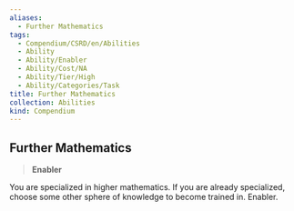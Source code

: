 ```yaml
---
aliases:
  - Further Mathematics
tags:
  - Compendium/CSRD/en/Abilities
  - Ability
  - Ability/Enabler
  - Ability/Cost/NA
  - Ability/Tier/High
  - Ability/Categories/Task
title: Further Mathematics
collection: Abilities
kind: Compendium
---
```

## Further Mathematics  
>**Enabler**
  
You are specialized in higher mathematics. If you are already specialized, choose some other sphere of knowledge to become trained in. Enabler.